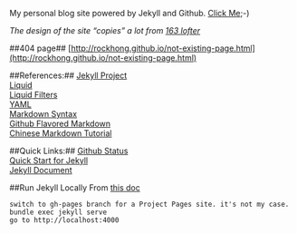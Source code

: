 My personal blog site powered by Jekyll and Github. [Click Me](http://rockhong.github.com/);-)

*The design of the site “copies” a lot from [163 lofter](http://www.lofter.com)*

##404 page##
[http://rockhong.github.io/not-existing-page.html](http://rockhong.github.io/not-existing-page.html)       

##References:##
[Jekyll Project](https://github.com/mojombo/jekyll)     
[Liquid](https://github.com/shopify/liquid/wiki/liquid-for-designers)        
[Liquid Filters](http://docs.shopify.com/themes/liquid-documentation/filters/additional-filters#date)      
[YAML](http://yaml.org)       
[Markdown Syntax](http://daringfireball.net/projects/markdown/syntax)        
[Github Flavored Markdown](https://help.github.com/articles/github-flavored-markdown)      
[Chinese Markdown Tutorial](http://wowubuntu.com/markdown/)         

##Quick Links:##
[Github Status](https://status.github.com/messages)       
[Quick Start for Jekyll](https://help.github.com/articles/using-jekyll-with-pages/)        
[Jekyll Document](http://jekyllrb.com/docs/home/)           

##Run Jekyll Locally
From [this doc](https://help.github.com/articles/using-jekyll-with-pages/)

    switch to gh-pages branch for a Project Pages site. it's not my case.
    bundle exec jekyll serve
    go to http://localhost:4000
